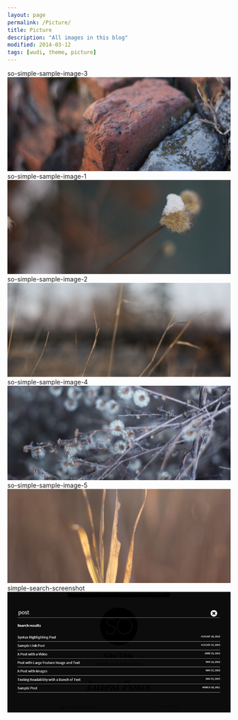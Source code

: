 ```yaml
---
layout: page
permalink: /Picture/
title: Picture
description: "All images in this blog"
modified: 2014-03-12
tags: [wudi, theme, picture]
---
```


so-simple-sample-image-3
![](/images/so-simple-sample-image-3.jpg)
so-simple-sample-image-1
![](/images/so-simple-sample-image-1.jpg)
so-simple-sample-image-2
![](/images/so-simple-sample-image-2.jpg)
so-simple-sample-image-4
![](/images/so-simple-sample-image-4.jpg)
so-simple-sample-image-5
![](/images/so-simple-sample-image-5.jpg)
simple-search-screenshot
![](/images/simple-search-screenshot.jpg)
